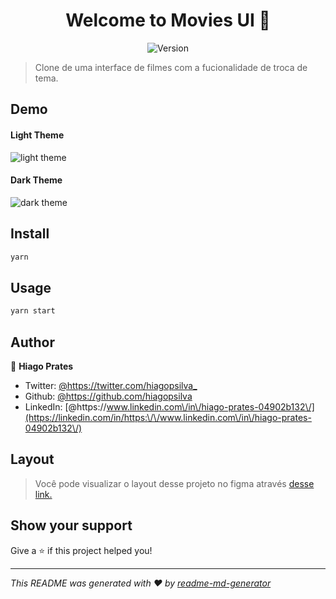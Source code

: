 <h1 align="center">Welcome to Movies UI 👋</h1>
<p align="center">
  <img alt="Version" src="https://img.shields.io/badge/version-0.1.0-blue.svg?cacheSeconds=2592000" />
</p>

> Clone de uma interface de filmes com a fucionalidade de troca de tema.

## Demo

<h4>Light Theme</h4>
<img src="https://user-images.githubusercontent.com/47197695/88754365-ddeca700-d134-11ea-81bc-115ac9bd91fa.PNG" alt="light theme" />
<h4>Dark Theme</h4>
<img src="https://user-images.githubusercontent.com/47197695/88754390-e9d86900-d134-11ea-9fa9-b0b507a7bf8e.PNG" alt="dark theme" />

## Install

```sh
yarn
```

## Usage

```sh
yarn start
```

## Author

👤 **Hiago Prates**

* Twitter: [@https:\/\/twitter.com\/hiagopsilva\_](https://twitter.com/https:\/\/twitter.com\/hiagopsilva\_)
* Github: [@https:\/\/github.com\/hiagopsilva](https://github.com/https:\/\/github.com\/hiagopsilva)
* LinkedIn: [@https:\/\/www.linkedin.com\/in\/hiago-prates-04902b132\/](https://linkedin.com/in/https:\/\/www.linkedin.com\/in\/hiago-prates-04902b132\/)

## Layout

>Você pode visualizar o layout desse projeto no figma através
<a href="https://www.figma.com/file/KFtOvaZqXlNjp6Xh1Uo4gg/Movies-ui?node-id=0%3A1" target="_blank"> desse link.</a>


## Show your support

Give a ⭐️ if this project helped you!

***
_This README was generated with ❤️ by [readme-md-generator](https://github.com/kefranabg/readme-md-generator)_

